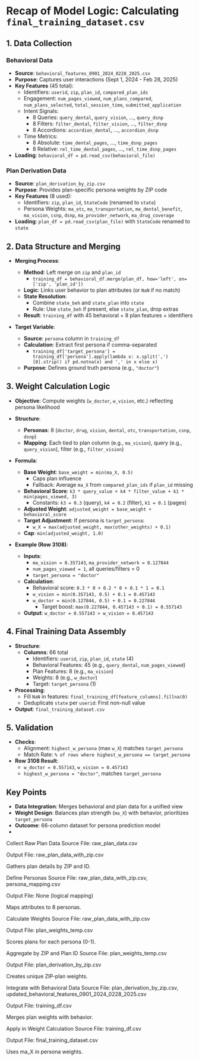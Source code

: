 # Recap of Model Logic: Calculating `final_training_dataset.csv`

## 1. Data Collection

### Behavioral Data
- **Source**: `behavioral_features_0901_2024_0228_2025.csv`
- **Purpose**: Captures user interactions (Sept 1, 2024 - Feb 28, 2025)
- **Key Features** (45 total):
  - Identifiers: `userid`, `zip`, `plan_id`, `compared_plan_ids`
  - Engagement: `num_pages_viewed`, `num_plans_compared`, `num_plans_selected`, `total_session_time`, `submitted_application`
  - Intent Signals: 
    - 8 Queries: `query_dental`, `query_vision`, ..., `query_dsnp`
    - 8 Filters: `filter_dental`, `filter_vision`, ..., `filter_dsnp`
    - 8 Accordions: `accordion_dental`, ..., `accordion_dsnp`
  - Time Metrics: 
    - 8 Absolute: `time_dental_pages`, ..., `time_dsnp_pages`
    - 8 Relative: `rel_time_dental_pages`, ..., `rel_time_dsnp_pages`
- **Loading**: `behavioral_df = pd.read_csv(behavioral_file)`

### Plan Derivation Data
- **Source**: `plan_derivation_by_zip.csv`
- **Purpose**: Provides plan-specific persona weights by ZIP code
- **Key Features** (8 used):
  - Identifiers: `zip`, `plan_id`, `StateCode` (renamed to `state`)
  - Persona Weights: `ma_otc`, `ma_transportation`, `ma_dental_benefit`, `ma_vision`, `csnp`, `dsnp`, `ma_provider_network`, `ma_drug_coverage`
- **Loading**: `plan_df = pd.read_csv(plan_file)` with `StateCode` renamed to `state`

## 2. Data Structure and Merging
- **Merging Process**:
  - **Method**: Left merge on `zip` and `plan_id`
    - `training_df = behavioral_df.merge(plan_df, how='left', on=['zip', 'plan_id'])`
  - **Logic**: Links user behavior to plan attributes (or `NaN` if no match)
  - **State Resolution**: 
    - Combine `state_beh` and `state_plan` into `state`
    - Rule: Use `state_beh` if present, else `state_plan`, drop extras
  - **Result**: `training_df` with 45 behavioral + 8 plan features + identifiers

- **Target Variable**:
  - **Source**: `persona` column in `training_df`
  - **Calculation**: Extract first persona if comma-separated
    - `training_df['target_persona'] = training_df['persona'].apply(lambda x: x.split(',')[0].strip() if pd.notna(x) and ',' in x else x)`
  - **Purpose**: Defines ground truth persona (e.g., `"doctor"`)

## 3. Weight Calculation Logic
- **Objective**: Compute weights (`w_doctor`, `w_vision`, etc.) reflecting persona likelihood
- **Structure**:
  - **Personas**: 8 (`doctor`, `drug`, `vision`, `dental`, `otc`, `transportation`, `csnp`, `dsnp`)
  - **Mapping**: Each tied to plan column (e.g., `ma_vision`), query (e.g., `query_vision`), filter (e.g., `filter_vision`)
- **Formula**:
  - **Base Weight**: `base_weight = min(ma_X, 0.5)`
    - Caps plan influence
    - Fallback: Average `ma_X` from `compared_plan_ids` if `plan_id` missing
  - **Behavioral Score**: `k3 * query_value + k4 * filter_value + k1 * min(pages_viewed, 3)`
    - Constants: `k3 = 0.3` (query), `k4 = 0.2` (filter), `k1 = 0.1` (pages)
  - **Adjusted Weight**: `adjusted_weight = base_weight + behavioral_score`
  - **Target Adjustment**: If persona is `target_persona`:
    - `w_X = max(adjusted_weight, max(other_weights) + 0.1)`
  - **Cap**: `min(adjusted_weight, 1.0)`

- **Example (Row 3108)**:
  - **Inputs**: 
    - `ma_vision = 0.357143`, `ma_provider_network = 0.127844`
    - `num_pages_viewed = 1`, all queries/filters = 0
    - `target_persona = "doctor"`
  - **Calculation**:
    - Behavioral score: `0.3 * 0 + 0.2 * 0 + 0.1 * 1 = 0.1`
    - `w_vision = min(0.357143, 0.5) + 0.1 = 0.457143`
    - `w_doctor = min(0.127844, 0.5) + 0.1 = 0.227844`
      - Target boost: `max(0.227844, 0.457143 + 0.1) = 0.557143`
  - **Output**: `w_doctor = 0.557143 > w_vision = 0.457143`

## 4. Final Training Data Assembly
- **Structure**:
  - **Columns**: 66 total
    - Identifiers: `userid`, `zip`, `plan_id`, `state` (4)
    - Behavioral Features: 45 (e.g., `query_dental`, `num_pages_viewed`)
    - Plan Features: 8 (e.g., `ma_vision`)
    - Weights: 8 (e.g., `w_doctor`)
    - Target: `target_persona` (1)
- **Processing**:
  - Fill `NaN` in features: `final_training_df[feature_columns].fillna(0)`
  - Deduplicate `state` per `userid`: First non-null value
- **Output**: `final_training_dataset.csv`

## 5. Validation
- **Checks**:
  - Alignment: `highest_w_persona` (max `w_X`) matches `target_persona`
  - Match Rate: `% of rows where highest_w_persona == target_persona`
- **Row 3108 Result**:
  - `w_doctor = 0.557143`, `w_vision = 0.457143`
  - `highest_w_persona = "doctor"`, matches `target_persona`

## Key Points
- **Data Integration**: Merges behavioral and plan data for a unified view
- **Weight Design**: Balances plan strength (`ma_X`) with behavior, prioritizes `target_persona`
- **Outcome**: 66-column dataset for persona prediction model
- 
Collect Raw Plan Data
Source File: raw_plan_data.csv

Output File: raw_plan_data_with_zip.csv

Gathers plan details by ZIP and ID.

Define Personas
Source File: raw_plan_data_with_zip.csv, persona_mapping.csv

Output File: None (logical mapping)

Maps attributes to 8 personas.

Calculate Weights
Source File: raw_plan_data_with_zip.csv

Output File: plan_weights_temp.csv

Scores plans for each persona (0-1).

Aggregate by ZIP and Plan ID
Source File: plan_weights_temp.csv

Output File: plan_derivation_by_zip.csv

Creates unique ZIP-plan weights.

Integrate with Behavioral Data
Source File: plan_derivation_by_zip.csv, updated_behavioral_features_0901_2024_0228_2025.csv

Output File: training_df.csv

Merges plan weights with behavior.

Apply in Weight Calculation
Source File: training_df.csv

Output File: final_training_dataset.csv

Uses ma_X in persona weights.


